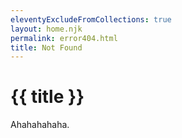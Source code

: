 ```yaml
---
eleventyExcludeFromCollections: true
layout: home.njk
permalink: error404.html
title: Not Found
---
```

# {{ title }}

Ahahahahaha.